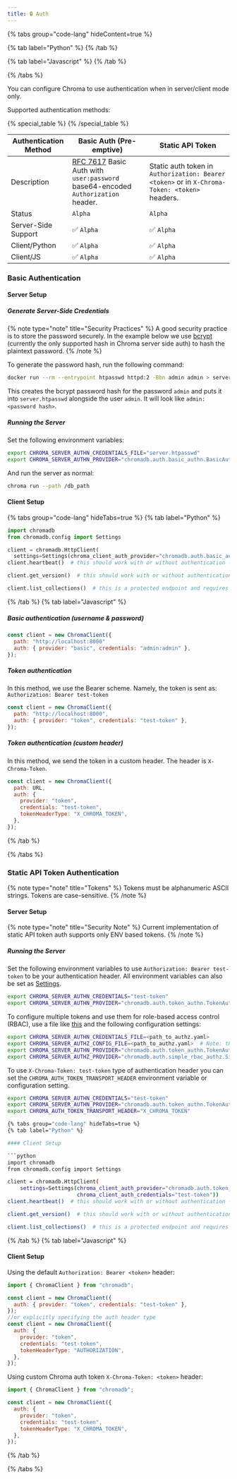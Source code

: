 ```yaml
---
title: 🔒 Auth
---
```


{% tabs group="code-lang" hideContent=true %}

{% tab label="Python" %}
{% /tab %}

{% tab label="Javascript" %}
{% /tab %}

{% /tabs %}

You can configure Chroma to use authentication when in server/client mode only.

Supported authentication methods:

{% special_table %}
{% /special_table %}

| Authentication Method | Basic Auth (Pre-emptive)                                                                                                  | Static API Token                                                                              |
| --------------------- | ------------------------------------------------------------------------------------------------------------------------- | --------------------------------------------------------------------------------------------- |
| Description           | [RFC 7617](https://www.rfc-editor.org/rfc/rfc7617) Basic Auth with `user:password` base64-encoded `Authorization` header. | Static auth token in `Authorization: Bearer <token>` or in `X-Chroma-Token: <token>` headers. |
| Status                | `Alpha`                                                                                                                   | `Alpha`                                                                                       |
| Server-Side Support   | ✅ `Alpha`                                                                                                                | ✅ `Alpha`                                                                                    |
| Client/Python         | ✅ `Alpha`                                                                                                                | ✅ `Alpha`                                                                                    |
| Client/JS             | ✅ `Alpha`                                                                                                                | ✅ `Alpha`                                                                                    |

### Basic Authentication

#### Server Setup

##### Generate Server-Side Credentials

{% note type="note" title="Security Practices" %}
A good security practice is to store the password securely. In the example below we use [bcrypt](https://en.wikipedia.org/wiki/Bcrypt) (currently the only supported hash in Chroma server side auth) to hash the plaintext password.
{% /note %}

To generate the password hash, run the following command:

```bash
docker run --rm --entrypoint htpasswd httpd:2 -Bbn admin admin > server.htpasswd
```

This creates the bcrypt password hash for the password `admin` and puts it into `server.htpasswd` alongside the user `admin`. It will look like `admin:<password hash>`.

##### Running the Server

Set the following environment variables:

```bash
export CHROMA_SERVER_AUTHN_CREDENTIALS_FILE="server.htpasswd"
export CHROMA_SERVER_AUTHN_PROVIDER="chromadb.auth.basic_authn.BasicAuthenticationServerProvider"
```

And run the server as normal:

```bash
chroma run --path /db_path
```

#### Client Setup

{% tabs group="code-lang" hideTabs=true %}
{% tab label="Python" %}

```python
import chromadb
from chromadb.config import Settings

client = chromadb.HttpClient(
  settings=Settings(chroma_client_auth_provider="chromadb.auth.basic_authn.BasicAuthClientProvider",chroma_client_auth_credentials="admin:admin"))
client.heartbeat()  # this should work with or without authentication - it is a public endpoint

client.get_version()  # this should work with or without authentication - it is a public endpoint

client.list_collections()  # this is a protected endpoint and requires authentication
```

{% /tab %}
{% tab label="Javascript" %}

##### Basic authentication (username & password)
```javascript
const client = new ChromaClient({
  path: "http://localhost:8000"
  auth: { provider: "basic", credentials: "admin:admin" },
});
```

##### Token authentication
In this method, we use the Bearer scheme. Namely, the token is sent as: `Authorization: Bearer test-token`
```javascript
const client = new ChromaClient({
  path: "http://localhost:8000",
  auth: { provider: "token", credentials: "test-token" },
});
```

##### Token authentication (custom header)
In this method, we send the token in a custom header. The header is `X-Chroma-Token`.
```javascript
const client = new ChromaClient({
  path: URL,
  auth: {
    provider: "token",
    credentials: "test-token",
    tokenHeaderType: "X_CHROMA_TOKEN",
  },
});
```


{% /tab %}

{% /tabs %}

### Static API Token Authentication

{% note type="note" title="Tokens" %}
Tokens must be alphanumeric ASCII strings. Tokens are case-sensitive.
{% /note %}

#### Server Setup

{% note type="note" title="Security Note" %}
Current implementation of static API token auth supports only ENV based tokens.
{% /note %}

##### Running the Server

Set the following environment variables to use `Authorization: Bearer test-token` to be your authentication header. All environment variables can also be set as [Settings](https://docs.trychroma.com/deployment/aws#step-5:-configure-the-chroma-library).

```bash
export CHROMA_SERVER_AUTHN_CREDENTIALS="test-token"
export CHROMA_SERVER_AUTHN_PROVIDER="chromadb.auth.token_authn.TokenAuthenticationServerProvider"
```

To configure multiple tokens and use them for role-based access control (RBAC), use a file like [this](https://github.com/chroma-core/chroma/blob/main/examples/basic_functionality/authz/authz.yaml) and the following configuration settings:

```bash
export CHROMA_SERVER_AUTHN_CREDENTIALS_FILE=<path_to_authz.yaml>
export CHROMA_SERVER_AUTHZ_CONFIG_FILE=<path_to_authz.yaml>  # Note: these are the same!
export CHROMA_SERVER_AUTHN_PROVIDER="chromadb.auth.token_authn.TokenAuthenticationServerProvider"
export CHROMA_SERVER_AUTHZ_PROVIDER="chromadb.auth.simple_rbac_authz.SimpleRBACAuthorizationProvider"
```

To use `X-Chroma-Token: test-token` type of authentication header you can set the `CHROMA_AUTH_TOKEN_TRANSPORT_HEADER` environment variable or configuration setting.

```bash
export CHROMA_SERVER_AUTHN_CREDENTIALS="test-token"
export CHROMA_SERVER_AUTHN_PROVIDER="chromadb.auth.token_authn.TokenAuthenticationServerProvider"
export CHROMA_AUTH_TOKEN_TRANSPORT_HEADER="X_CHROMA_TOKEN"

{% tabs group="code-lang" hideTabs=true %}
{% tab label="Python" %}

#### Client Setup

```python
import chromadb
from chromadb.config import Settings

client = chromadb.HttpClient(
    settings=Settings(chroma_client_auth_provider="chromadb.auth.token_authn.TokenAuthClientProvider",
                      chroma_client_auth_credentials="test-token"))
client.heartbeat()  # this should work with or without authentication - it is a public endpoint

client.get_version()  # this should work with or without authentication - it is a public endpoint

client.list_collections()  # this is a protected endpoint and requires authentication
```

{% /tab %}
{% tab label="Javascript" %}

#### Client Setup

Using the default `Authorization: Bearer <token>` header:

```js
import { ChromaClient } from "chromadb";

const client = new ChromaClient({
  auth: { provider: "token", credentials: "test-token" },
});
//or explicitly specifying the auth header type
const client = new ChromaClient({
  auth: {
    provider: "token",
    credentials: "test-token",
    tokenHeaderType: "AUTHORIZATION",
  },
});
```

Using custom Chroma auth token `X-Chroma-Token: <token>` header:

```js
import { ChromaClient } from "chromadb";

const client = new ChromaClient({
  auth: {
    provider: "token",
    credentials: "test-token",
    tokenHeaderType: "X_CHROMA_TOKEN",
  },
});
```


{% /tab %}

{% /tabs %}
